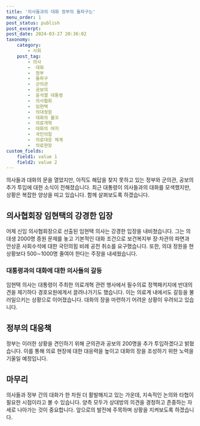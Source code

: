 ```yaml
---
title: '의사들과의 대화 정부의 돌파구는'
menu_order: 1
post_status: publish
post_excerpt: 
post_date: 2024-03-27 20:36:02
taxonomy:
    category:
        - 사회
    post_tag:
        - 의사
        -  대화
        -  정부
        -  돌파구
        -  군의관
        -  공보의
        -  윤석열 대통령
        -  의사협회
        -  임현택
        -  의대정원
        -  대화의 물꼬
        -  의료개혁
        -  대화의 여지
        -  국민의힘
        -  의료대응 체계
        -  의료현장
custom_fields:
    field1: value 1
    field2: value 2
---
```


의사들과 대화의 문을 열었지만, 아직도 해답을 찾지 못하고 있는 정부와 군의관, 공보의 추가 투입에 대한 소식이 전해졌습니다. 최근 대통령이 의사들과의 대화를 모색했지만, 상황은 복잡한 양상을 띠고 있습니다. 함께 살펴보도록 하겠습니다.
## 의사협회장 임현택의 강경한 입장
어제 신임 의사협회장으로 선출된 임현택 의사는 강경한 입장을 내비쳤습니다. 그는 의대생 2000명 증원 문제를 놓고 기본적인 대화 조건으로 보건복지부 장·차관의 파면과 안상훈 사회수석에 대한 국민의힘 비례 공천 취소를 요구했습니다. 또한, 의대 정원을 현 상황보다 500∼1000명 줄여야 한다는 주장을 내세웠습니다.
### 대통령과의 대화에 대한 의사들의 갈등
임현택 의사는 대통령이 주최한 의료개혁 관련 행사에서 필수의료 정책패키지에 반대의견을 제기하다 경호요원에게서 끌려나가기도 했습니다. 이는 의료계 내에서도 갈등을 불러일으키는 상황으로 이어졌습니다. 대화의 장을 마련하기 어려운 상황이 우려되고 있습니다.
## 정부의 대응책
정부는 이러한 상황을 견인하기 위해 군의관과 공보의 200명을 추가 투입하겠다고 밝혔습니다. 이를 통해 의료 현장에 대한 대응력을 높이고 대화의 장을 조성하기 위한 노력을 기울일 예정입니다.
## 마무리
의사들과 정부 간의 대화가 한 차원 더 활발해지고 있는 가운데, 지속적인 논의와 타협이 필요한 시점이라고 볼 수 있습니다. 양측 모두가 상대방의 의견을 경청하고 존중하는 자세로 나아가는 것이 중요합니다. 앞으로의 발전에 주목하며 상황을 지켜보도록 하겠습니다.
